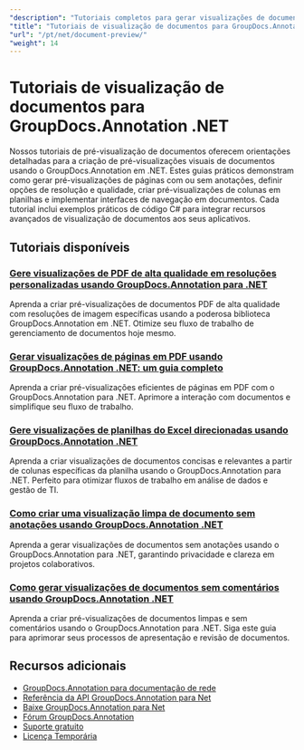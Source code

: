 ```yaml
---
"description": "Tutoriais completos para gerar visualizações de documentos, miniaturas e representações visuais com o GroupDocs.Annotation para .NET."
"title": "Tutoriais de visualização de documentos para GroupDocs.Annotation .NET"
"url": "/pt/net/document-preview/"
"weight": 14
---
```


# Tutoriais de visualização de documentos para GroupDocs.Annotation .NET

Nossos tutoriais de pré-visualização de documentos oferecem orientações detalhadas para a criação de pré-visualizações visuais de documentos usando o GroupDocs.Annotation em .NET. Estes guias práticos demonstram como gerar pré-visualizações de páginas com ou sem anotações, definir opções de resolução e qualidade, criar pré-visualizações de colunas em planilhas e implementar interfaces de navegação em documentos. Cada tutorial inclui exemplos práticos de código C# para integrar recursos avançados de visualização de documentos aos seus aplicativos.

## Tutoriais disponíveis

### [Gere visualizações de PDF de alta qualidade em resoluções personalizadas usando GroupDocs.Annotation para .NET](./generate-pdf-previews-custom-resolutions-groupdocs/)
Aprenda a criar pré-visualizações de documentos PDF de alta qualidade com resoluções de imagem específicas usando a poderosa biblioteca GroupDocs.Annotation em .NET. Otimize seu fluxo de trabalho de gerenciamento de documentos hoje mesmo.

### [Gerar visualizações de páginas em PDF usando GroupDocs.Annotation .NET: um guia completo](./generate-pdf-page-previews-groupdocs-annotation-net/)
Aprenda a criar pré-visualizações eficientes de páginas em PDF com o GroupDocs.Annotation para .NET. Aprimore a interação com documentos e simplifique seu fluxo de trabalho.

### [Gere visualizações de planilhas do Excel direcionadas usando GroupDocs.Annotation .NET](./groupdocs-annotation-net-create-previews-worksheet-columns/)
Aprenda a criar visualizações de documentos concisas e relevantes a partir de colunas específicas da planilha usando o GroupDocs.Annotation para .NET. Perfeito para otimizar fluxos de trabalho em análise de dados e gestão de TI.

### [Como criar uma visualização limpa de documento sem anotações usando GroupDocs.Annotation .NET](./create-document-preview-without-annotations-groupdocs-dotnet/)
Aprenda a gerar visualizações de documentos sem anotações usando o GroupDocs.Annotation para .NET, garantindo privacidade e clareza em projetos colaborativos.

### [Como gerar visualizações de documentos sem comentários usando GroupDocs.Annotation .NET](./groupdocs-annotation-net-document-preview-no-comments/)
Aprenda a criar pré-visualizações de documentos limpas e sem comentários usando o GroupDocs.Annotation para .NET. Siga este guia para aprimorar seus processos de apresentação e revisão de documentos.

## Recursos adicionais

- [GroupDocs.Annotation para documentação de rede](https://docs.groupdocs.com/annotation/net/)
- [Referência da API GroupDocs.Annotation para Net](https://reference.groupdocs.com/annotation/net/)
- [Baixe GroupDocs.Annotation para Net](https://releases.groupdocs.com/annotation/net/)
- [Fórum GroupDocs.Annotation](https://forum.groupdocs.com/c/annotation)
- [Suporte gratuito](https://forum.groupdocs.com/)
- [Licença Temporária](https://purchase.groupdocs.com/temporary-license/)